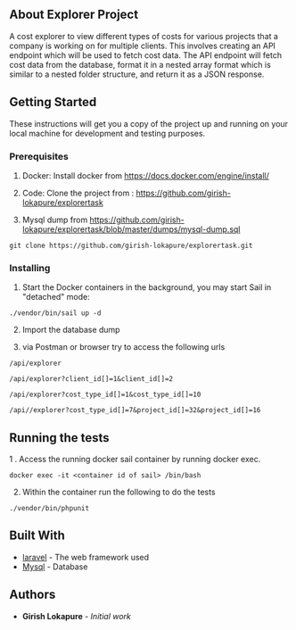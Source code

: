 ## About Explorer Project

A cost explorer to view different types of costs for
various projects that a company is working on for multiple clients. This involves
creating an API endpoint which will be used to fetch cost data.
The API endpoint will fetch cost data from the database, format it in a nested array
format which is similar to a nested folder structure, and return it as a JSON
response.

## Getting Started

These instructions will get you a copy of the project up and running on your local machine for development and testing purposes. 

### Prerequisites

1. Docker: Install docker from https://docs.docker.com/engine/install/

2. Code: Clone the project from : https://github.com/girish-lokapure/explorertask

3. Mysql dump from https://github.com/girish-lokapure/explorertask/blob/master/dumps/mysql-dump.sql

```
git clone https://github.com/girish-lokapure/explorertask.git
```
### Installing
1. Start the Docker containers in the background, you may start Sail in "detached" mode:
```
./vendor/bin/sail up -d
```
2. Import the database dump

3. via Postman or browser try to access the following urls

```
/api/explorer
```
```
/api/explorer?client_id[]=1&client_id[]=2
```
```
/api/explorer?cost_type_id[]=1&cost_type_id[]=10
```
```
/api//explorer?cost_type_id[]=7&project_id[]=32&project_id[]=16
```

## Running the tests

1 . Access the running docker sail container by running docker exec.
```
docker exec -it <container id of sail> /bin/bash
```
2. Within the container run the following to do the tests
```
./vendor/bin/phpunit
```

## Built With

* [laravel](https://laravel.com/) - The web framework used
* [Mysql](https://www.mysql.com/) - Database

## Authors

* **Girish Lokapure** - *Initial work* 

